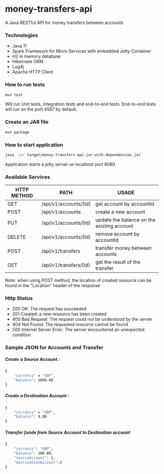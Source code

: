 # money-transfers-api

A Java RESTful API for money transfers between accounts

### Technologies
- Java 11
- Spark Framework for Micro Services with embedded Jetty Container
- H2 in memory database
- Hibernate ORM
- Log4j
- Apache HTTP Client

### How to run tests 
```sh
mvn test
```
Will run Unit tests, integration tests and end-to-end tests. End-to-end tests will run on the port 4567 by default.

### Create an JAR file

```sh
mvn package
```

### How to start application
```sh
java -jar target/money-transfers-api-jar-with-dependencies.jar
```
Application starts a jetty server on localhost port 8080

### Available Services
| HTTP METHOD | PATH | USAGE |
| -----------| ------ | ------ |
| GET | /api/v1/accounts/{Id} | get account by accountId | 
| POST | /api/v1/accounts | create a new account |
| PUT | /api/v1/accounts/{Id} | update the balance on the existing account |
| DELETE | /api/v1/accounts/{Id} | remove account by accountId | 
| POST | /api/v1/transfers | transfer money between accounts |
| GET | /api/v1/transfers/{Id} | get the result of the transfer |

Note: when using POST method, the location of created resource can be found in the "Location" header of the response

### Http Status
- 200 OK: The request has succeeded
- 201 Created: a new resource has been created
- 400 Bad Request: The request could not be understood by the server 
- 404 Not Found: The requested resource cannot be found
- 500 Internal Server Error: The server encountered an unexpected condition 

### Sample JSON for Accounts and Transfer
##### Create a Source Account :
```sh
{
    "currency" = "GBP", 
    "balance": 1000.00
}
```
##### Create a Destination Account :
```sh
{
    "currency" = "GBP", 
    "balance": 0.00
}
```
##### Transfer funds from Source Account to Destination account
```sh
{
    "currency": "GBP",
    "balance": 100.00,
    "sourceAccount": 1,
    "destinationAccount":2
}
```
